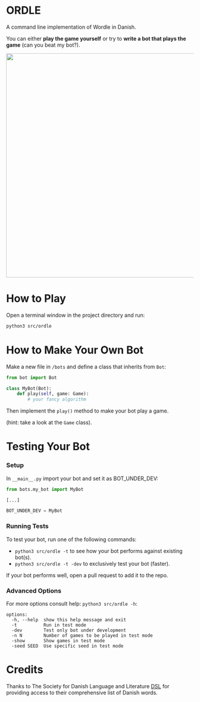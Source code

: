# ORDLE
A command line implementation of Wordle in Danish. 

You can either **play the game yourself** or try to **write a bot that plays the game** (can you beat my bot?).

<img src="https://i.imgur.com/3cpl4DZ.gif" width="600"/>

# How to Play
Open a terminal window in the project directory and run:
```bash
python3 src/ordle
```

# How to Make Your Own Bot
Make a new file in ```/bots``` and define a class that inherits from ```Bot```:
```python
from bot import Bot

class MyBot(Bot):
    def play(self, game: Game):
        # your fancy algorithm
```
Then implement the ```play()``` method to make your bot play a game.

(hint: take a look at the ```Game``` class).

# Testing Your Bot
### Setup
In ```__main__.py``` import your bot and set it as BOT_UNDER_DEV:
```python
from bots.my_bot import MyBot

[...]

BOT_UNDER_DEV = MyBot
```

### Running Tests
To test your bot, run one of the following commands:
- ```python3 src/ordle -t``` to see how your bot performs against existing bot(s).
- ```python3 src/ordle -t -dev``` to exclusively test your bot (faster).

If your bot performs well, open a pull request to add it to the repo.

### Advanced Options
For more options consult help: ```python3 src/ordle -h```:
```
options:
  -h, --help  show this help message and exit
  -t          Run in test mode
  -dev        Test only bot under development
  -n N        Number of games to be played in test mode
  -show       Show games in test mode
  -seed SEED  Use specific seed in test mode
  ```






# Credits
Thanks to The Society for Danish Language and Literature [DSL](https://dsl.dk) for providing access to their comprehensive list of Danish words.
